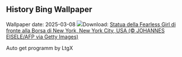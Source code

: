 ## History Bing Wallpaper
Wallpaper date: 2025-03-08
![](https://www.bing.com/th?id=OHR.FearlessWomen_IT-IT9544136799_UHD.jpg&w=1000)Download: [Statua della Fearless Girl di fronte alla Borsa di New York, New York City, USA (© JOHANNES EISELE/AFP via Getty Images)](https://www.bing.com/th?id=OHR.FearlessWomen_IT-IT9544136799_UHD.jpg)

Auto get programm by LtgX
